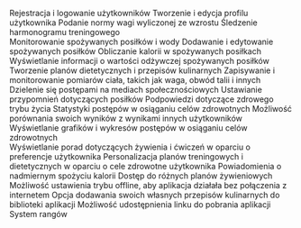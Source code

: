 Rejestracja i logowanie użytkowników 
Tworzenie i edycja profilu użytkownika 
Podanie normy wagi wyliczonej ze wzrostu
Śledzenie harmonogramu treningowego  
Monitorowanie spożywanych posiłków i wody 
Dodawanie i edytowanie spożywanych posiłków 
Obliczanie kalorii w spożywanych posiłkach 
Wyświetlanie informacji o wartości odżywczej spożywanych posiłków 
Tworzenie planów dietetycznych i przepisów kulinarnych 
Zapisywanie i monitorowanie pomiarów ciała, takich jak waga, obwód talii i innych 
Dzielenie się postępami na mediach społecznościowych 
Ustawianie przypomnień dotyczących posiłków 
Podpowiedzi dotyczące zdrowego trybu życia 
Statystyki postępów w osiąganiu celów zdrowotnych 
Możliwość porównania swoich wyników z wynikami innych użytkowników  
Wyświetlanie grafików i wykresów postępów w osiąganiu celów zdrowotnych   
Wyświetlanie porad dotyczących żywienia i ćwiczeń w oparciu o preferencje użytkownika 
Personalizacja planów treningowych i dietetycznych w oparciu o cele zdrowotne użytkownika 
Powiadomienia o nadmiernym spożyciu kalorii 
Dostęp do różnych planów żywieniowych 
Możliwość ustawienia trybu offline, aby aplikacja działała bez połączenia z internetem 
Opcja dodawania swoich własnych przepisów kulinarnych do biblioteki aplikacji 
Możliwość udostępnienia linku do pobrania aplikacji
System rangów
